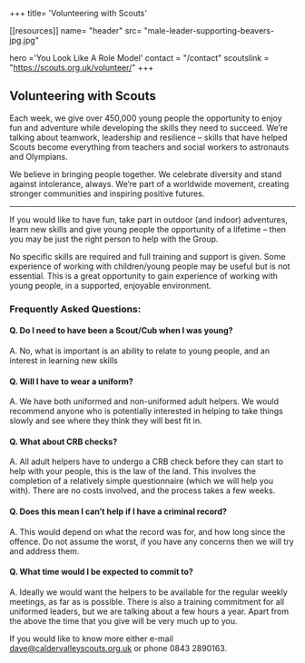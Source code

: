 +++
title= 'Volunteering with Scouts'

[[resources]]
  name= "header"
  src= "male-leader-supporting-beavers-jpg.jpg"
  
hero ='You Look Like A Role Model'
contact = "/contact"
scoutslink = "https://scouts.org.uk/volunteer/"
+++

## Volunteering with Scouts

Each week, we give over 450,000 young people the opportunity to enjoy fun and adventure while developing the skills they need to succeed. We’re talking about teamwork, leadership and resilience – skills that have helped Scouts become everything from teachers and social workers to astronauts and Olympians.

We believe in bringing people together. We celebrate diversity and stand against intolerance, always. We’re part of a worldwide movement, creating stronger communities and inspiring positive futures.

---

If you would like to have fun, take part in outdoor (and indoor) adventures, learn new skills and give young people the opportunity of a lifetime – then you may be just the right person to help with the Group.

No specific skills are required and full training and support is given. Some experience of working with children/young people may be useful but is not essential. This is a great opportunity to gain experience of working with young people, in a supported, enjoyable environment.
### Frequently Asked Questions:

#### Q. Do I need to have been a Scout/Cub when I was young?
A. No, what is important is an ability to relate to young people, and an interest in learning new skills

#### Q. Will I have to wear a uniform?
A. We have both uniformed and non-uniformed adult helpers. We would recommend anyone who is potentially interested in helping to take things slowly and see where they think they will best fit in.

#### Q. What about CRB checks?
A. All adult helpers have to undergo a CRB check before they can start to help with your people, this is the law of the land. This involves the completion of a relatively simple questionnaire (which we will help you with). There are no costs involved, and the process takes a few weeks.

#### Q. Does this mean I can’t help if I have a criminal record?
A. This would depend on what the record was for, and how long since the offence. Do not assume the worst, if you have any concerns then we will try and address them.

#### Q. What time would I be expected to commit to?
A. Ideally we would want the helpers to be available for the regular weekly meetings, as far as is possible. There is also a training commitment for all uniformed leaders, but we are talking about a few hours a year. Apart from the above the time that you give will be very much up to you.

If you would like to know more either e-mail dave@caldervalleyscouts.org.uk or phone 0843 2890163.
